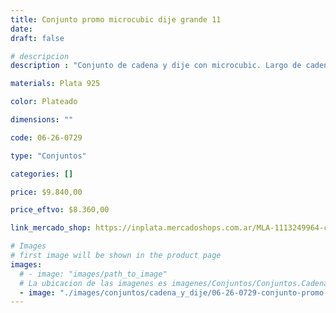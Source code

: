 ```yaml
---
title: Conjunto promo microcubic dije grande 11
date: 
draft: false

# descripcion
description : "Conjunto de cadena y dije con microcubic. Largo de cadena 40, 45 o 50 cm a elección"

materials: Plata 925

color: Plateado

dimensions: ""

code: 06-26-0729

type: "Conjuntos"

categories: []

price: $9.840,00

price_eftvo: $8.360,00

link_mercado_shop: https://inplata.mercadoshops.com.ar/MLA-1113249964-conjunto-promo-microcubic-dije-grande-11-_JM

# Images
# first image will be shown in the product page
images:
  # - image: "images/path_to_image"
  # La ubicacion de las imagenes es imagenes/Conjuntos/Conjuntos.Cadena y Dije/06-26-0729-conjunto-promo-microcubic-dije-grande-11
  - image: "./images/conjuntos/cadena_y_dije/06-26-0729-conjunto-promo-microcubic-dije-grande-11.jpg"
---
```

